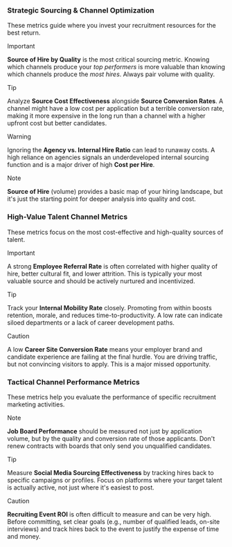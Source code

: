 ### **Strategic Sourcing & Channel Optimization**

These metrics guide where you invest your recruitment resources for the best return.

> [!IMPORTANT]
> **Source of Hire by Quality** is the most critical sourcing metric. Knowing which channels produce your *top performers* is more valuable than knowing which channels produce the *most hires*. Always pair volume with quality.

> [!TIP]
> Analyze **Source Cost Effectiveness** alongside **Source Conversion Rates**. A channel might have a low cost per application but a terrible conversion rate, making it more expensive in the long run than a channel with a higher upfront cost but better candidates.

> [!WARNING]
> Ignoring the **Agency vs. Internal Hire Ratio** can lead to runaway costs. A high reliance on agencies signals an underdeveloped internal sourcing function and is a major driver of high **Cost per Hire**.

> [!NOTE]
> **Source of Hire** (volume) provides a basic map of your hiring landscape, but it's just the starting point for deeper analysis into quality and cost.

### **High-Value Talent Channel Metrics**

These metrics focus on the most cost-effective and high-quality sources of talent.

> [!IMPORTANT]
> A strong **Employee Referral Rate** is often correlated with higher quality of hire, better cultural fit, and lower attrition. This is typically your most valuable source and should be actively nurtured and incentivized.

> [!TIP]
> Track your **Internal Mobility Rate** closely. Promoting from within boosts retention, morale, and reduces time-to-productivity. A low rate can indicate siloed departments or a lack of career development paths.

> [!CAUTION]
> A low **Career Site Conversion Rate** means your employer brand and candidate experience are failing at the final hurdle. You are driving traffic, but not convincing visitors to apply. This is a major missed opportunity.

### **Tactical Channel Performance Metrics**

These metrics help you evaluate the performance of specific recruitment marketing activities.

> [!NOTE]
> **Job Board Performance** should be measured not just by application volume, but by the quality and conversion rate of those applicants. Don't renew contracts with boards that only send you unqualified candidates.

> [!TIP]
> Measure **Social Media Sourcing Effectiveness** by tracking hires back to specific campaigns or profiles. Focus on platforms where your target talent is actually active, not just where it's easiest to post.

> [!CAUTION]
> **Recruiting Event ROI** is often difficult to measure and can be very high. Before committing, set clear goals (e.g., number of qualified leads, on-site interviews) and track hires back to the event to justify the expense of time and money.
